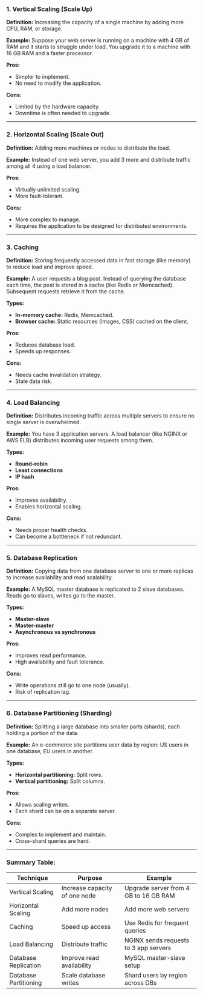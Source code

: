 ### 1. **Vertical Scaling (Scale Up)**

**Definition:**
Increasing the capacity of a single machine by adding more CPU, RAM, or storage.

**Example:**
Suppose your web server is running on a machine with 4 GB of RAM and it starts to struggle under load. You upgrade it to a machine with 16 GB RAM and a faster processor.

**Pros:**

* Simpler to implement.
* No need to modify the application.

**Cons:**

* Limited by the hardware capacity.
* Downtime is often needed to upgrade.

---

### 2. **Horizontal Scaling (Scale Out)**

**Definition:**
Adding more machines or nodes to distribute the load.

**Example:**
Instead of one web server, you add 3 more and distribute traffic among all 4 using a load balancer.

**Pros:**

* Virtually unlimited scaling.
* More fault-tolerant.

**Cons:**

* More complex to manage.
* Requires the application to be designed for distributed environments.

---

### 3. **Caching**

**Definition:**
Storing frequently accessed data in fast storage (like memory) to reduce load and improve speed.

**Example:**
A user requests a blog post. Instead of querying the database each time, the post is stored in a cache (like Redis or Memcached). Subsequent requests retrieve it from the cache.

**Types:**

* **In-memory cache:** Redis, Memcached.
* **Browser cache:** Static resources (images, CSS) cached on the client.

**Pros:**

* Reduces database load.
* Speeds up responses.

**Cons:**

* Needs cache invalidation strategy.
* Stale data risk.

---

### 4. **Load Balancing**

**Definition:**
Distributes incoming traffic across multiple servers to ensure no single server is overwhelmed.

**Example:**
You have 3 application servers. A load balancer (like NGINX or AWS ELB) distributes incoming user requests among them.

**Types:**

* **Round-robin**
* **Least connections**
* **IP hash**

**Pros:**

* Improves availability.
* Enables horizontal scaling.

**Cons:**

* Needs proper health checks.
* Can become a bottleneck if not redundant.

---

### 5. **Database Replication**

**Definition:**
Copying data from one database server to one or more replicas to increase availability and read scalability.

**Example:**
A MySQL master database is replicated to 2 slave databases. Reads go to slaves, writes go to the master.

**Types:**

* **Master-slave**
* **Master-master**
* **Asynchronous vs synchronous**

**Pros:**

* Improves read performance.
* High availability and fault tolerance.

**Cons:**

* Write operations still go to one node (usually).
* Risk of replication lag.

---

### 6. **Database Partitioning (Sharding)**

**Definition:**
Splitting a large database into smaller parts (shards), each holding a portion of the data.

**Example:**
An e-commerce site partitions user data by region: US users in one database, EU users in another.

**Types:**

* **Horizontal partitioning:** Split rows.
* **Vertical partitioning:** Split columns.

**Pros:**

* Allows scaling writes.
* Each shard can be on a separate server.

**Cons:**

* Complex to implement and maintain.
* Cross-shard queries are hard.

---

### Summary Table:

| Technique             | Purpose                       | Example                               |
| --------------------- | ----------------------------- | ------------------------------------- |
| Vertical Scaling      | Increase capacity of one node | Upgrade server from 4 GB to 16 GB RAM |
| Horizontal Scaling    | Add more nodes                | Add more web servers                  |
| Caching               | Speed up access               | Use Redis for frequent queries        |
| Load Balancing        | Distribute traffic            | NGINX sends requests to 3 app servers |
| Database Replication  | Improve read availability     | MySQL master-slave setup              |
| Database Partitioning | Scale database writes         | Shard users by region across DBs      |

